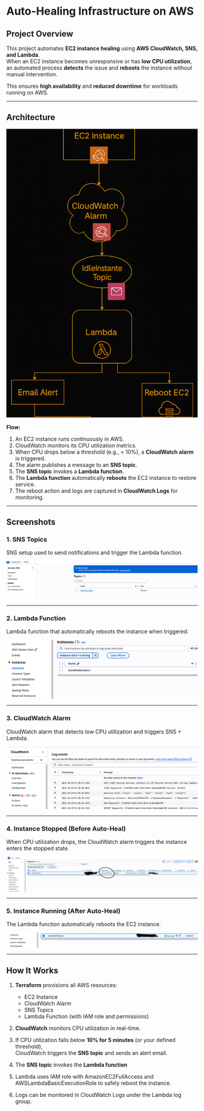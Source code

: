 # Auto-Healing Infrastructure on AWS

## Project Overview
This project automates **EC2 instance healing** using **AWS CloudWatch, SNS, and Lambda**.  
When an EC2 instance becomes unresponsive or has **low CPU utilization**, an automated process **detects** the issue and **reboots** the instance without manual intervention.  

This ensures **high availability** and **reduced downtime** for workloads running on AWS.

---

## Architecture
![Architecture Diagram](ARCH_2.PNG)

**Flow:**
1. An EC2 instance runs continuously in AWS.
2. CloudWatch monitors its CPU utilization metrics.
3. When CPU drops below a threshold (e.g., < 10%), a **CloudWatch alarm** is triggered.
4. The alarm publishes a message to an **SNS topic**.
5. The **SNS topic** invokes a **Lambda function**.
6. The **Lambda function** automatically **reboots** the EC2 instance to restore service.
7. The reboot action and logs are captured in **CloudWatch Logs** for monitoring.

---

## Screenshots

### 1. SNS Topics
SNS setup used to send notifications and trigger the Lambda function.

![SNS Setup](sns.png)

---

### 2. Lambda Function
Lambda function that automatically reboots the instance when triggered.

![Lambda Function](lambda.png)

---

### 3. CloudWatch Alarm
CloudWatch alarm that detects low CPU utilization and triggers SNS + Lambda.

![CloudWatch Alarm](logs.png)

---

### 4. Instance Stopped (Before Auto-Heal)
When CPU utilization drops, the CloudWatch alarm triggers the instance enters the stopped state.

![Instance Stopped](instance_stop.png)

---

### 5. Instance Running (After Auto-Heal)
The Lambda function automatically reboots the EC2 instance.

![Instance Running](instance_running.png)

---

## How It Works  

1. **Terraform** provisions all AWS resources:
   - EC2 Instance  
   - CloudWatch Alarm  
   - SNS Topics  
   - Lambda Function (with IAM role and permissions)

2. **CloudWatch** monitors CPU utilization in real-time.

3. If CPU utilization falls below **10% for 5 minutes** (or your defined threshold),  
   CloudWatch triggers the **SNS topic** and sends an alert email.

4. The **SNS topic** invokes the **Lambda function**

5. Lambda uses IAM role with AmazonEC2FullAccess and AWSLambdaBasicExecutionRole to safely reboot the instance.

6. Logs can be monitored in CloudWatch Logs under the Lambda log group.
